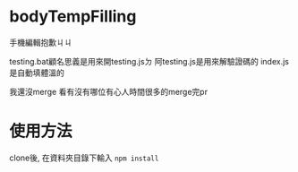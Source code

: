 # bodyTempFilling

手機編輯抱歉ㄐㄐ

testing.bat顧名思義是用來開testing.jsㄉ
阿testing.js是用來解驗證碼的
index.js是自動填體溫的

我還沒merge 看有沒有哪位有心人時間很多的merge完pr

# 使用方法

clone後, 在資料夾目錄下輸入
`npm install`
